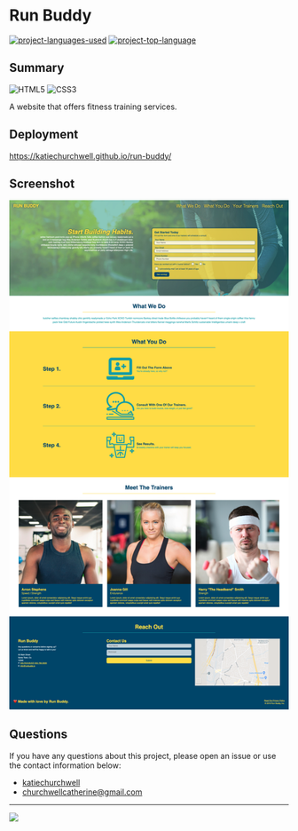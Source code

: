# Run Buddy
  [![project-languages-used](https://img.shields.io/github/languages/count/katiechurchwell/run-buddy?color=important)](https://github.com/katiechurchwell/readme-generator)
  [![project-top-language](https://img.shields.io/github/languages/top/katiechurchwell/run-buddy?color=blueviolet)](https://github.com/katiechurchwell/readme-generator)


## Summary
![HTML5](https://img.shields.io/badge/html5-%23E34F26.svg?flat&logo=html5&logoColor=white)
![CSS3](https://img.shields.io/badge/css3-%231572B6.svg?style=flat&logo=css3&logoColor=white)

A website that offers fitness training services.

## Deployment
https://katiechurchwell.github.io/run-buddy/

## Screenshot
![Screenshot of Run-Buddy](runbuddy-screenshot.png)

## Questions
  If you have any questions about this project, please open an issue or use the contact information below:
  * [katiechurchwell](https://www.github.com/katiechurchwell)
  * [churchwellcatherine@gmail.com](mailto:churchwellcatherine@gmail.com)

---
  ![](https://img.shields.io/badge/license-MIT-blue)